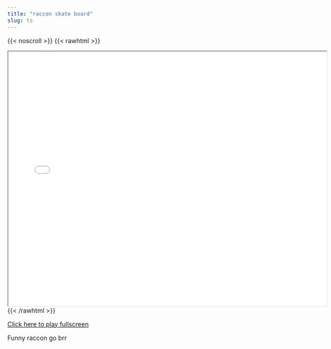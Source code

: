 ```yaml
---
title: "raccon skate board"
slug: ts
---
```


{{< noscroll >}}
{{< rawhtml >}}
<iframe width="720" height="576" name="iframe" src="/cjs-garchive/ts/index.html"></iframe>
{{< /rawhtml >}}

[Click here to play fullscreen](/cjs-garchive/ts)

Funny raccon go brr